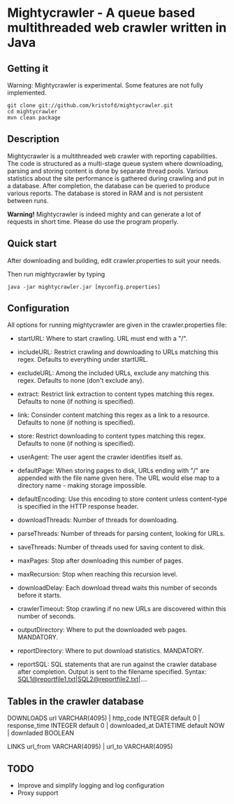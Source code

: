 Mightycrawler - A queue based multithreaded web crawler written in Java
=======================================================================

Getting it
-----------

Warning: Mightycrawler is experimental. Some features are not fully implemented.

    git clone git://github.com/kristofd/mightycrawler.git
    cd mightycrawler
    mvn clean package


Description
-----------

Mightycrawler is a multithreaded web crawler with reporting capabilities. The code is structured as a multi-stage queue system where downloading, parsing and storing content is done by separate thread pools. Various statistics about the site performance is gathered during crawling and put in a database. After completion, the database can be queried to produce various reports. The database is stored in RAM and is not persistent between runs.

**Warning!** Mightycrawler is indeed mighty and can generate a lot of requests in short time. Please do use the program properly.


Quick start
-----------

After downloading and building, edit crawler.properties to suit your needs.

Then run mightycrawler by typing

	java -jar mightycrawler.jar [myconfig.properties]


Configuration
-------------

All options for running mightycrawler are given in the crawler.properties file:

* startURL: Where to start crawling. URL must end with a "/".

* includeURL: Restrict crawling and downloading to URLs matching this regex. Defaults to everything under startURL.

* excludeURL: Among the included URLs, exclude any matching this regex. Defaults to none (don't exclude any).

* extract: Restrict link extraction to content types matching this regex. Defaults to none (if nothing is specified).

* link: Consinder content matching this regex as a link to a resource. Defaults to none (if nothing is specified).

* store: Restrict downloading to content types matching this regex. Defaults to none (if nothing is specified).

* userAgent: The user agent the crawler identifies itself as.

* defaultPage: When storing pages to disk, URLs ending with "/" are appended with the file name given here. The URL would else map to a directory name - making storage impossible.

* defaultEncoding: Use this encoding to store content unless content-type is specified in the HTTP response header.

* downloadThreads: Number of threads for downloading.

* parseThreads: Number of threads for parsing content, looking for URLs.

* saveThreads: Number of threads used for saving content to disk.

* maxPages: Stop after downloading this number of pages.

* maxRecursion: Stop when reaching this recursion level.

* downloadDelay: Each download thread waits this number of seconds before it starts.

* crawlerTimeout: Stop crawling if no new URLs are discovered within this number of seconds.

* outputDirectory: Where to put the downloaded web pages. MANDATORY.

* reportDirectory: Where to put download statistics. MANDATORY.

* reportSQL: SQL statements that are run against the crawler database after completion. Output is sent to the filename specified. Syntax: SQL1@reportfile1.txt|SQL2@reportfile2.txt|....


Tables in the crawler database
------------------------------

DOWNLOADS
url VARCHAR(4095) | http_code INTEGER default 0 | response_time INTEGER default 0 | downloaded_at DATETIME default NOW | downladed BOOLEAN

LINKS
url_from VARCHAR(4095) | url_to VARCHAR(4095)


TODO
-----------

* Improve and simplify logging and log configuration
* Proxy support